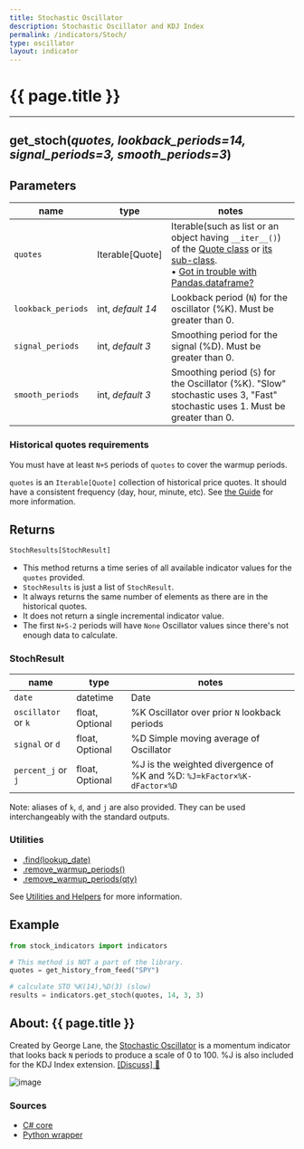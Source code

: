 ```yaml
---
title: Stochastic Oscillator
description: Stochastic Oscillator and KDJ Index
permalink: /indicators/Stoch/
type: oscillator
layout: indicator
---
```


# {{ page.title }}

<hr>

## **get_stoch**(*quotes, lookback_periods=14, signal_periods=3, smooth_periods=3*)

## Parameters

| name | type | notes
| -- |-- |--
| `quotes` | Iterable[Quote] | Iterable(such as list or an object having `__iter__()`) of the [Quote class]({{site.baseurl}}/guide/#historical-quotes) or [its sub-class]({{site.baseurl}}/guide/#using-custom-quote-classes). <br><span class='qna-dataframe'> • [Got in trouble with Pandas.dataframe?]({{site.baseurl}}/guide/#using-pandasdataframe) </span>
| `lookback_periods` | int, *default 14* | Lookback period (`N`) for the oscillator (%K).  Must be greater than 0.
| `signal_periods` | int, *default 3* | Smoothing period for the signal (%D).  Must be greater than 0.
| `smooth_periods` | int, *default 3* | Smoothing period (`S`) for the Oscillator (%K).  "Slow" stochastic uses 3, "Fast" stochastic uses 1.  Must be greater than 0.

<!-- | `kFactor` | int | Optional. Weight of %K in the %J calculation.  Must be greater than 0. Default is 3.
| `dFactor` | int | Optional. Weight of %D in the %J calculation.  Must be greater than 0. Default is 2.
| `movingAverageType` | MAType | Optional. Type of moving average (SMA or SMMA) used for smoothing.  See [MAType options](#MAType-options) below.  Default is `MAType.SMA`. -->

### Historical quotes requirements

You must have at least `N+S` periods of `quotes` to cover the warmup periods.

`quotes` is an `Iterable[Quote]` collection of historical price quotes.  It should have a consistent frequency (day, hour, minute, etc).  See [the Guide]({{site.baseurl}}/guide/#historical-quotes) for more information.

<!-- ### MAType options

These are the supported moving average types:

| type | description
|-- |--
| `MAType.SMA` | [Simple Moving Average](../Sma#content) (default)
| `MAType.SMMA` | [Smoothed Moving Average](../Smma#content) -->

## Returns

```python
StochResults[StochResult]
```

- This method returns a time series of all available indicator values for the `quotes` provided.
- `StochResults` is just a list of `StochResult`.
- It always returns the same number of elements as there are in the historical quotes.
- It does not return a single incremental indicator value.
- The first `N+S-2` periods will have `None` Oscillator values since there's not enough data to calculate.

<!-- > :hourglass: **Convergence warning**: The first `N+100` periods will have decreasing magnitude, convergence-related precision errors that can be as high as ~5% deviation in indicator values for earlier periods when using `MAType.SMMA`.  Standard use of `MAType.SMA` does not have convergence-related precision errors. -->

### StochResult

| name | type | notes
| -- |-- |--
| `date` | datetime | Date
| `oscillator` or `k` | float, Optional | %K Oscillator over prior `N` lookback periods
| `signal` or `d` | float, Optional | %D Simple moving average of Oscillator
| `percent_j` or `j` | float, Optional | %J is the weighted divergence of %K and %D: `%J=kFactor×%K-dFactor×%D`

Note: aliases of `k`, `d`, and `j` are also provided.  They can be used interchangeably with the standard outputs.

### Utilities

- [.find(lookup_date)]({{site.baseurl}}/utilities#find-indicator-result-by-date)
- [.remove_warmup_periods()]({{site.baseurl}}/utilities#remove-warmup-periods)
- [.remove_warmup_periods(qty)]({{site.baseurl}}/utilities#remove-warmup-periods)

See [Utilities and Helpers]({{site.baseurl}}/utilities#utilities-for-indicator-results) for more information.

## Example

```python
from stock_indicators import indicators

# This method is NOT a part of the library.
quotes = get_history_from_feed("SPY")

# calculate STO %K(14),%D(3) (slow)
results = indicators.get_stoch(quotes, 14, 3, 3)
```

## About: {{ page.title }}

Created by George Lane, the [Stochastic Oscillator](https://en.wikipedia.org/wiki/Stochastic_oscillator) is a momentum indicator that looks back `N` periods to produce a scale of 0 to 100.  %J is also included for the KDJ Index extension.
[[Discuss] :speech_balloon:]({{site.github.base_repository_url}}/discussions/237 "Community discussion about this indicator")

![image]({{site.charturl}}/Stoch.png)

### Sources

- [C# core]({{site.base_sourceurl}}/s-z/Stoch/Stoch.cs)
- [Python wrapper]({{site.sourceurl}}/stoch.py)
